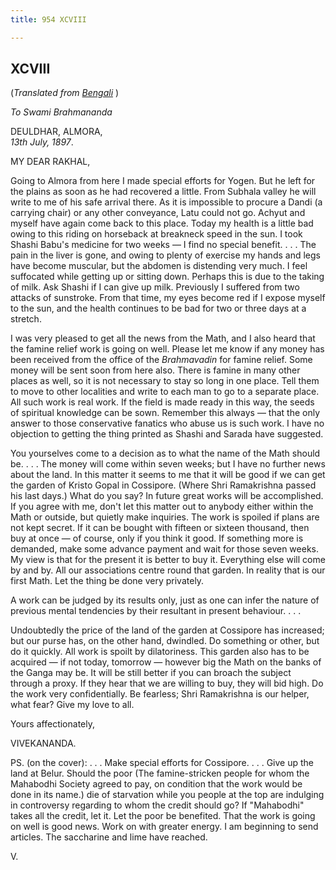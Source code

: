 ```yaml
---
title: 954 XCVIII

---
```

  

  


## XCVIII

(*Translated from [Bengali](b7355e8098.pdf)* )

*To Swami Brahmananda*

DEULDHAR, ALMORA,  
*13th July, 1897*.

MY DEAR RAKHAL,

Going to Almora from here I made special efforts for Yogen. But he left
for the plains as soon as he had recovered a little. From Subhala valley
he will write to me of his safe arrival there. As it is impossible to
procure a Dandi (a carrying chair) or any other conveyance, Latu could
not go. Achyut and myself have again come back to this place. Today my
health is a little bad owing to this riding on horseback at breakneck
speed in the sun. I took Shashi Babu's medicine for two weeks — I find
no special benefit. . . . The pain in the liver is gone, and owing to
plenty of exercise my hands and legs have become muscular, but the
abdomen is distending very much. I feel suffocated while getting up or
sitting down. Perhaps this is due to the taking of milk. Ask Shashi if I
can give up milk. Previously I suffered from two attacks of sunstroke.
From that time, my eyes become red if I expose myself to the sun, and
the health continues to be bad for two or three days at a stretch.

I was very pleased to get all the news from the Math, and I also heard
that the famine relief work is going on well. Please let me know if any
money has been received from the office of the *Brahmavadin* for famine
relief. Some money will be sent soon from here also. There is famine in
many other places as well, so it is not necessary to stay so long in one
place. Tell them to move to other localities and write to each man to go
to a separate place. All such work is real work. If the field is made
ready in this way, the seeds of spiritual knowledge can be sown.
Remember this always — that the only answer to those conservative
fanatics who abuse us is such work. I have no objection to getting the
thing printed as Shashi and Sarada have suggested.

You yourselves come to a decision as to what the name of the Math should
be. . . . The money will come within seven weeks; but I have no further
news about the land. In this matter it seems to me that it will be good
if we can get the garden of Kristo Gopal in Cossipore. (Where Shri
Ramakrishna passed his last days.) What do you say? In future great
works will be accomplished. If you agree with me, don't let this matter
out to anybody either within the Math or outside, but quietly make
inquiries. The work is spoiled if plans are not kept secret. If it can
be bought with fifteen or sixteen thousand, then buy at once — of
course, only if you think it good. If something more is demanded, make
some advance payment and wait for those seven weeks. My view is that for
the present it is better to buy it. Everything else will come by and by.
All our associations centre round that garden. In reality that is our
first Math. Let the thing be done very privately.

A work can be judged by its results only, just as one can infer the
nature of previous mental tendencies by their resultant in present
behaviour. . . .

Undoubtedly the price of the land of the garden at Cossipore has
increased; but our purse has, on the other hand, dwindled. Do something
or other, but do it quickly. All work is spoilt by dilatoriness. This
garden also has to be acquired — if not today, tomorrow — however big
the Math on the banks of the Ganga may be. It will be still better if
you can broach the subject through a proxy. If they hear that we are
willing to buy, they will bid high. Do the work very confidentially. Be
fearless; Shri Ramakrishna is our helper, what fear? Give my love to
all. 

Yours affectionately,

VIVEKANANDA.

  
PS. (on the cover): . . . Make special efforts for Cossipore. . . . Give
up the land at Belur. Should the poor (The famine-stricken people for
whom the Mahabodhi Society agreed to pay, on condition that the work
would be done in its name.) die of starvation while you people at the
top are indulging in controversy regarding to whom the credit should go?
If "Mahabodhi" takes all the credit, let it. Let the poor be benefited.
That the work is going on well is good news. Work on with greater
energy. I am beginning to send articles. The saccharine and lime have
reached. 

V.